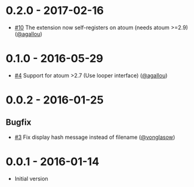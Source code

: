 # 0.2.0 - 2017-02-16

* [#10](https://github.com/atoum/autoloop-extension/pull/10) The extension now self-registers on atoum (needs atoum >=2.9) ([@agallou])

# 0.1.0 - 2016-05-29

* [#4](https://github.com/atoum/autoloop-extension/pull/4) Support for atoum >2.7 (Use looper interface) ([@agallou])


# 0.0.2 - 2016-01-25

## Bugfix

* [#3](https://github.com/atoum/autoloop-extension/pull/3) Fix display hash message instead of filename ([@vonglasow])


# 0.0.1 - 2016-01-14

* Initial version


[@vonglasow]: https://github.com/vonglasow
[@agallou]: https://github.com/agallou
